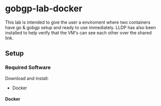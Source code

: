 # gobgp-lab-docker
This lab is intended to give the user a enviroment where two containers have go & gobgp setup and ready to use immediately. LLDP has also been installed to help verify that the VM's can see each other over the shared link.

## Setup ##

### Required Software ###
Download and install:
 - Docker

#### Docker ####
